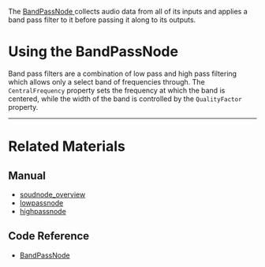 The [ BandPassNode ](https://github.com/zeroengineteam/ZeroDocs/blob/master/code_reference/class_reference/bandpassnode.markdown) collects audio data from all of its inputs and applies a band pass filter to it before passing it along to its outputs. 

 # Using the BandPassNode

Band pass filters are a combination of low pass and high pass filtering which allows only a select band of frequencies through. The `CentralFrequency` property sets the frequency at which the band is centered, while the width of the band is controlled by the `QualityFactor` property.

---
 # Related Materials
 ## Manual
- [soudnode_overview](https://github.com/zeroengineteam/ZeroDocs/blob/master/zero_editor_documentation/zeromanual/audio/soundnode/soudnode_overview.markdown)
- [lowpassnode](https://github.com/zeroengineteam/ZeroDocs/blob/master/zero_editor_documentation/zeromanual/audio/soundnode/lowpassnode.markdown)
- [highpassnode](https://github.com/zeroengineteam/ZeroDocs/blob/master/zero_editor_documentation/zeromanual/audio/soundnode/highpassnode.markdown)

 ## Code Reference
- [ BandPassNode ](https://github.com/zeroengineteam/ZeroDocs/blob/master/code_reference/class_reference/bandpassnode.markdown) 

 